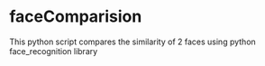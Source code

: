 # faceComparision
This python script compares the similarity of 2 faces using python face_recognition library
